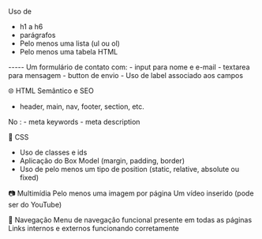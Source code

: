 Uso de 
- h1 a h6 
- parágrafos
- Pelo menos uma lista (ul ou ol)
- Pelo menos uma tabela HTML

----- Um formulário de contato com:
        - input para nome e e-mail
        - textarea para mensagem
        - button de envio
        - Uso de label associado aos campos

🌐 HTML Semântico e SEO
- header, main, nav, footer, section, etc.

No <head>:
    - meta keywords
    - meta description

🎨 CSS
- Uso de classes e ids
- Aplicação do Box Model (margin, padding, border)
- Uso de pelo menos um tipo de position (static, relative, absolute ou fixed)

📷 Multimídia
Pelo menos uma imagem por página
Um vídeo inserido (pode ser do YouTube)

🧭 Navegação
Menu de navegação funcional presente em todas as páginas
Links internos e externos funcionando corretamente
